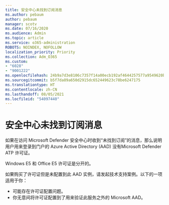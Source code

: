 ```yaml
---
title: 安全中心未找到订阅消息
ms.author: pebaum
author: pebaum
manager: scotv
ms.date: 07/16/2020
ms.audience: Admin
ms.topic: article
ms.service: o365-administration
ROBOTS: NOINDEX, NOFOLLOW
localization_priority: Priority
ms.collection: Adm_O365
ms.custom:
- "6028"
- "9001222"
ms.openlocfilehash: 24b9a7d3e8106c7357f14a00ecb192af4644257577a9549620b6e8b11b6f90d0
ms.sourcegitcommit: b5f7da89a650d2915dc652449623c78be6247175
ms.translationtype: HT
ms.contentlocale: zh-CN
ms.lasthandoff: 08/05/2021
ms.locfileid: "54097440"
---
```

# <a name="no-subscriptions-found-message-in-the-security-center"></a>安全中心未找到订阅消息

如果在访问 Microsoft Defender 安全中心时收到“未找到订阅”的消息，那么说明用户用来登录到门户的 Azure Active Directory (AAD) 没有Microsoft Defender ATP 许可证。  

Windows E5 和 Office E5 许可证是分开的。

如果购买了许可证但是未配置到此 AAD 实例，请发起技术支持案例。以下的一项适用于你： <br/>
-   可能存在许可证配置问题。<br/>
-   你无意间将许可证配置到了用来验证此服务之外的 Microsoft AAD。